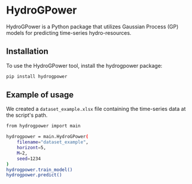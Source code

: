 # HydroGPower

HydroGPower is a Python package that utilizes Gaussian Process (GP) models for predicting time-series hydro-resources.

## Installation

To use the HydroGPower tool, install the hydrogpower package:
```bash
pip install hydrogpower
```
## Example of usage

We created a ```dataset_example.xlsx``` file containing the time-series data at the script's path.
```bash
from hydrogpower import main

hydrogpower = main.HydroGPower(
    filename="dataset_example",
    horizont=5,
    M=2,
    seed=1234
)
hydrogpower.train_model()
hydrogpower.predict()